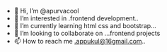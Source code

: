 - 👋 Hi, I’m @apurvacool
- 👀 I’m interested in .frontend development..
- 🌱 I’m currently learning html css and bootstrap...
- 💞️ I’m looking to collaborate on ...frontend projects
- 📫 How to reach me .appukul@16gmail.com..

<!---
apurvacool/apurvacool is a ✨ special ✨ repository because its `README.md` (this file) appears on your GitHub profile.
You can click the Preview link to take a look at your changes.
--->
